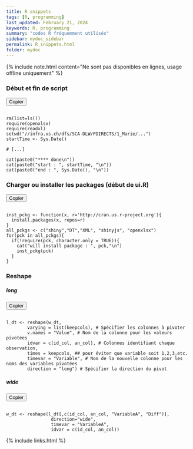 ```yaml
---
title: R snippets
tags: [R, programming]
last_updated: February 21, 2024
keywords: R, programming
summary: "codes R fréquemment utilisés"
sidebar: mydoc_sidebar
permalink: R_snippets.html
folder: mydoc
---
```


{% include note.html content="Ne sont pas disponibles en lignes, usage offline uniquement" %}

<script src="https://cdnjs.cloudflare.com/ajax/libs/clipboard.js/2.0.8/clipboard.min.js"></script>

<script>
var clipboard = new ClipboardJS('.copy-btn');

clipboard.on('success', function(e) {
    console.info('Texte copié :', e.text);
    e.clearSelection();
});

clipboard.on('error', function(e) {
    console.error('Erreur lors de la copie :', e);
});
</script>

### Début et fin de script
<!-- Bouton Copier -->
<button class="copy-btn" data-clipboard-target="#codeBlock1">Copier</button>
<pre><code id="codeBlock1">
rm(list=ls())
require(openxlsx)
require(readxl)
setwd("//infra.vs.ch/dfs/SCA-DLW/PDIRECTS/1_Marie/...")
startTime <- Sys.Date()

# [...]

cat(paste0("**** done\n"))
cat(paste0("start : ", startTime, "\n"))
cat(paste0("end : ", Sys.Date(), "\n"))
</code></pre>

### Charger ou installer les packages (début de ui.R)
<button class="copy-btn" data-clipboard-target="#codeBlock2">Copier</button>
<pre><code id="codeBlock2">
inst_pckg <- function(x, r='http://cran.us.r-project.org'){
  install.packages(x, repos=r)
}
all_pckgs <- c("shiny","DT","XML", "shinyjs", "openxlsx")
for(pck in all_pckgs){
  if(!require(pck, character.only = TRUE)){
    cat("will install package : ", pck,"\n")
    inst_pckg(pck)
  }  
}
</code></pre>

### Reshape
##### long
<button class="copy-btn" data-clipboard-target="#codeBlock3">Copier</button>
<pre><code id="codeBlock3">
l_dt <- reshape(w_dt, 
        varying = list(keepcols), # Spécifier les colonnes à pivoter
        v.names = "Value", # Nom de la colonne pour les valeurs pivotées
        idvar = c(id_col, an_col), # Colonnes identifiant chaque observation,
        times = keepcols, ## pour éviter que variable soit 1,2,3,etc.
        timevar = "Variable", # Nom de la nouvelle colonne pour les noms des variables pivotées
        direction = "long") # Spécifier la direction du pivot
</code></pre>

##### wide
<button class="copy-btn" data-clipboard-target="#codeBlock4">Copier</button>
<pre><code id="codeBlock4">
w_dt <- reshape(l_dt[,c(id_col, an_col, "VariableA", "Diff")],
                 direction="wide",
                 timevar = "VariableA",
                 idvar = c(id_col, an_col))
</code></pre>

                 

{% include links.html %}
